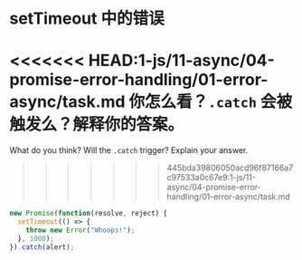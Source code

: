 # setTimeout 中的错误

<<<<<<< HEAD:1-js/11-async/04-promise-error-handling/01-error-async/task.md
你怎么看？`.catch` 会被触发么？解释你的答案。
=======
What do you think? Will the `.catch` trigger? Explain your answer.
>>>>>>> 445bda39806050acd96f87166a7c97533a0c67e9:1-js/11-async/04-promise-error-handling/01-error-async/task.md

```js
new Promise(function(resolve, reject) {
  setTimeout(() => {
    throw new Error("Whoops!");
  }, 1000);
}).catch(alert);
```
